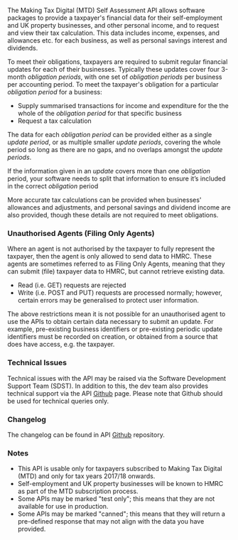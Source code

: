 The Making Tax Digital (MTD) Self Assessment API allows software packages to provide a taxpayer's financial data for 
their self-employment and UK property businesses, and other personal income, and to request and view their tax 
calculation. This data includes income, expenses, and allowances etc. for each business, as well as personal savings 
interest and dividends. 

To meet their obligations, taxpayers are required to submit regular financial updates for 
each of their businesses. Typically these updates cover four 3-month _obligation periods_, with one set of 
_obligation periods_ per business per accounting period. To meet the taxpayer's obligation for a particular _obligation period_
for a business:
* Supply summarised transactions for income and expenditure for the the whole of the _obligation period_ for that specific business
* Request a tax calculation

The data for each _obligation period_ can be provided either as a single _update period_, 
or as multiple smaller _update periods_, covering the whole period so long as there are no gaps, and no overlaps 
amongst the _update periods_.

If the information given in an _update_ covers more than one _obligation_ period, your software needs to split that 
information to ensure it’s included in the correct _obligation_ period

More accurate tax calculations can be provided when businesses' allowances and adjustments, and personal savings 
and dividend income are also provided, though these details are not required to meet obligations.

### Unauthorised Agents (Filing Only Agents) ###

Where an agent is not authorised by the taxpayer to fully represent the taxpayer, then the agent is only allowed to 
send data to HMRC. These agents are sometimes referred to as Filing Only Agents, meaning that they can submit (file) taxpayer 
data to HMRC, but cannot retrieve existing data.

* Read (i.e. GET) requests are rejected
* Write (i.e. POST and PUT) requests are processed normally; however, certain errors may be generalised to protect user information.

The above restrictions mean it is not possible for an unauthorised agent to use the APIs to obtain certain data 
necessary to submit an update. For example, pre-existing business identifiers or pre-existing periodic update identifiers 
must be recorded on creation, or obtained from a source that does have access, e.g. the taxpayer.

### Technical Issues ###

Technical issues with the API may be raised via the Software Development Support Team (SDST). In addition to this,
the dev team also provides technical support via the API [Github](https://github.com/hmrc/self-assessment-api/issues) page. 
Please note that Github should be used for technical queries only.

### Changelog ###

The changelog can be found in API [Github](https://github.com/hmrc/self-assessment-api/blob/master/CHANGELOG.md) 
repository.

### Notes ###
* This API is usable only for taxpayers subscribed to Making Tax Digital (MTD) and only for tax years 2017/18 onwards.
* Self-employment and UK property businesses will be known to HMRC as part of the MTD subscription process.
* Some APIs may be marked "test only"; this means that they are not available for use in production.
* Some APIs may be marked "canned"; this means that they will return a pre-defined response that may not align with the data you have provided.


